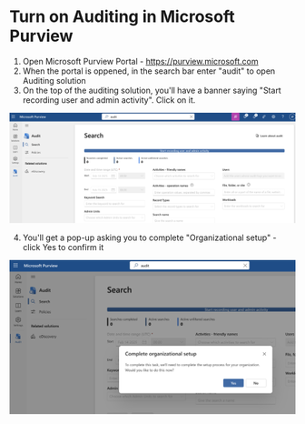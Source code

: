 # Turn on Auditing in Microsoft Purview

1. Open Microsoft Purview Portal - https://purview.microsoft.com
2. When the portal is oppened, in the search bar enter "audit" to open Auditing solution
3. On the top of the auditing solution, you'll have a banner saying "Start recording user and admin activity". Click on it.

![alt text](image.png)

4. You'll get a pop-up asking you to complete "Organizational setup" - click Yes to confirm it

![alt text](image-1.png)
